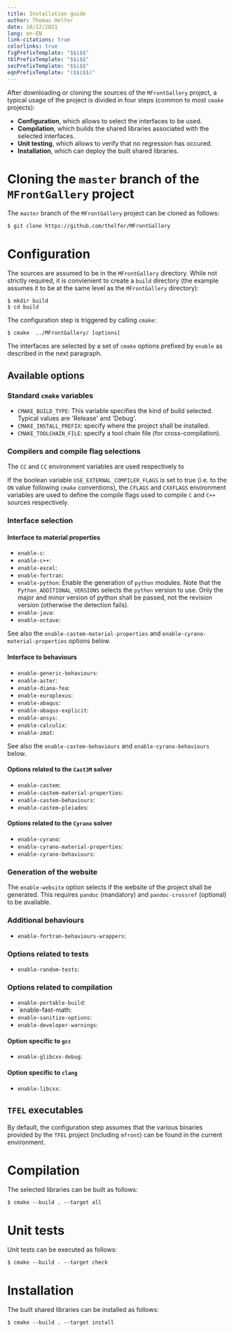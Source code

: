 ```yaml
---
title: Installation guide
author: Thomas Helfer
date: 18/12/2021
lang: en-EN
link-citations: true
colorlinks: true
figPrefixTemplate: "$$i$$"
tblPrefixTemplate: "$$i$$"
secPrefixTemplate: "$$i$$"
eqnPrefixTemplate: "($$i$$)"
---
```


After downloading or cloning the sources of the `MFrontGallery` project,
a typical usage of the project is divided in four steps (common to most
`cmake` projects):

- **Configuration**, which allows to select the interfaces to be used.
- **Compilation**, which builds the shared libraries associated with the
  selected interfaces.
- **Unit testing**, which allows to verify that no regression has occured.
- **Installation**, which can deploy the built shared libraries.

# Cloning the `master` branch of the `MFrontGallery` project

The `master` branch of the `MFrontGallery` project can be cloned as
follows:
 
~~~~{.bash}
$ git clone https://github.com/thelfer/MFrontGallery
~~~~

# Configuration

The sources are assumed to be in the `MFrontGallery` directory. While
not strictly required, it is convienient to create a `build` directory
(the example assumes it to be at the same level as the `MFrontGallery`
directory):

~~~~{.bash}
$ mkdir build
$ cd build
~~~~

The configuration step is triggered by calling `cmake`:

~~~~{.bash}
$ cmake  ../MFrontGallery/ [options]
~~~~

The interfaces are selected by a set of `cmake` options prefixed by
`enable` as described in the next paragraph.

## Available options

### Standard `cmake` variables

- `CMAKE_BUILD_TYPE`: This variable specifies the kind of build
  selected. Typical values are 'Release' and 'Debug'.
- `CMAKE_INSTALL_PREFIX`: specify where the project shall be installed.
- `CMAKE_TOOLCHAIN_FILE`: specify a tool chain file (for
  cross-compilation).

### Compilers and compile flag selections

The `CC` and `CC` environment variables are used respectively to 

If the boolean variable `USE_EXTERNAL_COMPILER_FLAGS` is set to true
(i.e. to the `ON` value following `cmake` conventions), the `CFLAGS` and
`CXXFLAGS` environment variables are used to define the compile flags
used to compile `C` and `C++` sources respectively.

### Interface selection

#### Interface to material properties

- `enable-c`:
- `enable-c++`:
- `enable-excel`:
- `enable-fortran`:
- `enable-python`: Enable the generation of `python` modules. Note that
  the `Python_ADDITIONAL_VERSIONS` selects the `python` version to use.
  Only the major and minor version of python shall be passed, not the
  revision version (otherwise the detection fails).
- `enable-java`:
- `enable-octave`:

See also the `enable-castem-material-properties` and
`enable-cyrano-material-properties` options below.

#### Interface to behaviours

- `enable-generic-behaviours`:
- `enable-aster`:
- `enable-diana-fea`:
- `enable-europlexus`:
- `enable-abaqus`:
- `enable-abaqus-explicit`:
- `enable-ansys`:
- `enable-calculix`:
- `enable-zmat`:

See also the `enable-castem-behaviours` and `enable-cyrano-behaviours`
below.

#### Options related to the `Cast3M` solver

- `enable-castem`:
- `enable-castem-material-properties`:
- `enable-castem-behaviours`:
- `enable-castem-pleiades`:

#### Options related to the `Cyrano` solver

- `enable-cyrano`:
- `enable-cyrano-material-properties`:
- `enable-cyrano-behaviours`:

### Generation of the website

The `enable-website` option selects if the website of the project shall
be generated. This requires `pandoc` (mandatory) and `pandoc-crossref`
(optional) to be available.

### Additional behaviours

- `enable-fortran-behaviours-wrappers`:

### Options related to tests

- `enable-random-tests`:

### Options related to compilation

- `enable-portable-build`:
- `enable-fast-math:
- `enable-sanitize-options`:
- `enable-developer-warnings`:

#### Option specific to `gcc`

- `enable-glibcxx-debug`:

#### Option specific to `clang`

- `enable-libcxx`:

## `TFEL` executables

By default, the configuration step assumes that the various binaries
provided by the `TFEL` project (including `mfront`) can be found in
the current environment.

# Compilation

The selected libraries can be built as follows:

~~~~{.bash}
$ cmake --build . --target all
~~~~

# Unit tests

Unit tests can be executed as follows:

~~~~{.bash}
$ cmake --build . --target check
~~~~

# Installation

The built shared libraries can be installed as follows:

~~~~{.bash}
$ cmake --build . --target install
~~~~
